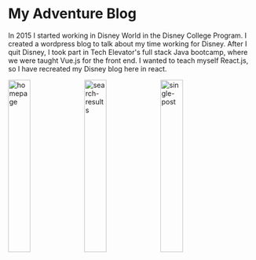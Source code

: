 # My Adventure Blog
In 2015 I started working in Disney World in the Disney College Program. I created a wordpress blog to talk about my time working for Disney. After I quit Disney, I took part in Tech Elevator's full stack Java bootcamp, where we were taught Vue.js for the front end. I wanted to teach myself React.js, so I have recreated my Disney blog here in react. 
<div class="gallery">
<img src="https://github.com/RyanMontville/my-adventure-blog/blob/main/screenshots/homepage-view.png" alt="homepage" title="Homepage view" style="width: 30%; display: inline-block;"></img>
<img src="https://github.com/RyanMontville/my-adventure-blog/blob/main/screenshots/viewing-filtered-post-from-search-input.png" alt="search-results" title="Viewing filtered posts from search input" style="width: 30%; display: inline-block;"></img>
<img src="https://github.com/RyanMontville/my-adventure-blog/blob/main/screenshots/viewing-a-single-post.png" alt="single-post"  title="A single post" style="width: 30%; display: inline-block;"></img>
</div>
